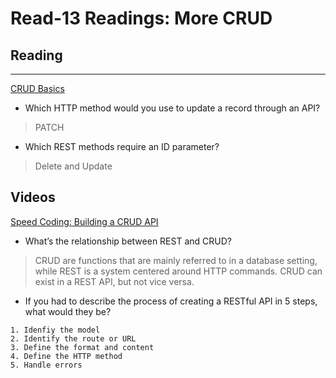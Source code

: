# Read-13 Readings: More CRUD


## Reading

<hr>


[CRUD Basics](https://medium.com/geekculture/crud-operations-explained-2a44096e9c88)

- Which HTTP method would you use to update a record through an API?
> PATCH
- Which REST methods require an ID parameter?
> Delete and Update

## Videos
[Speed Coding: Building a CRUD API](https://www.youtube.com/watch?v=EzNcBhSv1Wo)

- What’s the relationship between REST and CRUD?
> CRUD are functions that are mainly referred to in a database setting, while REST is a system centered around HTTP commands.  CRUD can exist in a REST API, but not vice versa.
- If you had to describe the process of creating a RESTful API in 5 steps, what would they be?
```
1. Idenfiy the model
2. Identify the route or URL
3. Define the format and content
4. Define the HTTP method
5. Handle errors
```